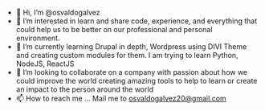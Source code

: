 - 👋 Hi, I’m @osvaldogalvez
- 👀 I’m interested in learn and share code, experience, and everything that could help us to be better on our professional and personal environment.
- 🌱 I’m currently learning Drupal in depth, Wordpress using DIVI Theme and creating custom modules for them.  I am trying to learn Python, NodeJS, ReactJS
- 💞️ I’m looking to collaborate on a company with passion about how we could improve the world creating amazing tools to help to learn or create an impact to the person around the world
- 📫 How to reach me ... Mail me to osvaldogalvez20@gmail.com 

<!---
osvaldogalvez/osvaldogalvez is a ✨ special ✨ repository because its `README.md` (this file) appears on your GitHub profile.
You can click the Preview link to take a look at your changes.
--->
